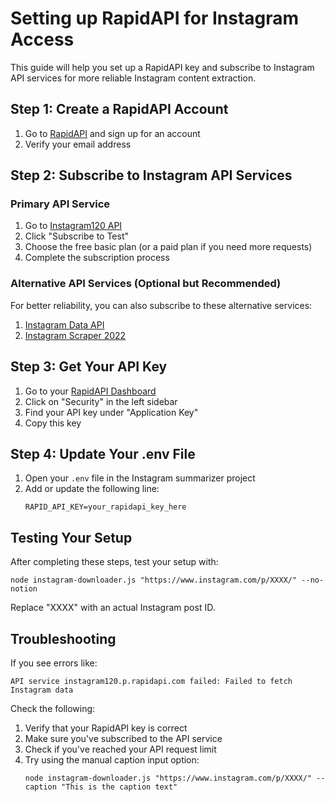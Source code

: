 # Setting up RapidAPI for Instagram Access

This guide will help you set up a RapidAPI key and subscribe to Instagram API services for more reliable Instagram content extraction.

## Step 1: Create a RapidAPI Account

1. Go to [RapidAPI](https://rapidapi.com/) and sign up for an account
2. Verify your email address

## Step 2: Subscribe to Instagram API Services

### Primary API Service

1. Go to [Instagram120 API](https://rapidapi.com/digiwalls/api/instagram120/)
2. Click "Subscribe to Test"
3. Choose the free basic plan (or a paid plan if you need more requests)
4. Complete the subscription process

### Alternative API Services (Optional but Recommended)

For better reliability, you can also subscribe to these alternative services:

1. [Instagram Data API](https://rapidapi.com/restyler/api/instagram-data1/)
2. [Instagram Scraper 2022](https://rapidapi.com/amrelgarhyy/api/instagram-scraper-2022/)

## Step 3: Get Your API Key

1. Go to your [RapidAPI Dashboard](https://rapidapi.com/developer/dashboard)
2. Click on "Security" in the left sidebar
3. Find your API key under "Application Key"
4. Copy this key

## Step 4: Update Your .env File

1. Open your `.env` file in the Instagram summarizer project
2. Add or update the following line:
   ```
   RAPID_API_KEY=your_rapidapi_key_here
   ```

## Testing Your Setup

After completing these steps, test your setup with:

```
node instagram-downloader.js "https://www.instagram.com/p/XXXX/" --no-notion
```

Replace "XXXX" with an actual Instagram post ID.

## Troubleshooting

If you see errors like:
```
API service instagram120.p.rapidapi.com failed: Failed to fetch Instagram data
```

Check the following:
1. Verify that your RapidAPI key is correct
2. Make sure you've subscribed to the API service
3. Check if you've reached your API request limit
4. Try using the manual caption input option:
   ```
   node instagram-downloader.js "https://www.instagram.com/p/XXXX/" --caption "This is the caption text"
   ``` 
